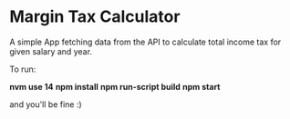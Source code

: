 # Margin Tax Calculator

A simple App fetching data from the API to calculate total income tax for given salary and year.

To run:

**nvm use 14**
**npm install**
**npm run-script build**
**npm start**

and you'll be fine :)